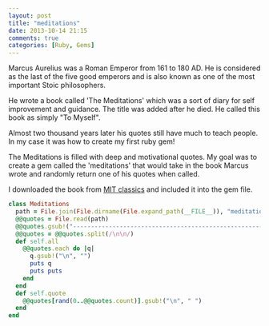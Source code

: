 ```yaml
---
layout: post
title: "meditations"
date: 2013-10-14 21:15
comments: true
categories: [Ruby, Gems]
---
```


Marcus Aurelius was a Roman Emperor from 161 to 180 AD. He is considered as the last of the five good emperors and is also known as one of the most important Stoic philosophers. 

He wrote a book called 'The Meditations' which was a sort of diary for self improvement and guidance. The title was added after he died. He called this book as simply "To Myself". 

Almost two thousand years later his quotes still have much to teach people. In my case it was how to create my first ruby gem!
<!-- more -->

The Meditations is filled with deep and motivational quotes. My goal was to create a gem called the 'meditations' that would take in the book Marcus wrote and randomly return one of his quotes when called. 

I downloaded the book from [MIT classics](http://classics.mit.edu/Antoninus/meditations.html) and included it into the gem file. 

``` ruby Meditations gem source code
class Meditations
  path = File.join(File.dirname(File.expand_path(__FILE__)), "meditations/the_meditations_book.txt")
  @@quotes = File.read(path)
  @@quotes.gsub!("----------------------------------------------------------------------\n", "")
  @@quotes = @@quotes.split(/\n\n/)
  def self.all
    @@quotes.each do |q|
      q.gsub!("\n", "")
      puts q
      puts puts
    end
  end
  def self.quote
    @@quotes[rand(0..@@quotes.count)].gsub!("\n", " ")
  end
end
```